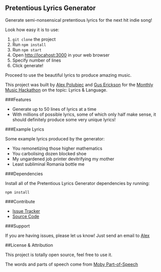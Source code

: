## Pretentious Lyrics Generator

Generate semi-nonsensical pretentious lyrics for the next hit indie song!

Look how easy it is to use:

  1. `git clone` the project
  2. Run `npm install`
  3. Run `npm start`
  4. Open [http://locahost:3000](http://localhost:3000) in your web browser
  5. Specify number of lines
  6. Click generate!

Proceed to use the beautiful lyrics to produce amazing music.

This project was built by [Alex Polubiec](http://www.github.com/paloobi) and [Gus Erickson](http://www.github.com/gerickson808) for the [Monthly Music Hackathon](http://www.monthlymusichackathon.org) on the topic: Lyrics & Language.

###Features

- Generate up to 50 lines of lyrics at a time
- With millions of possible lyrics, some of which only half make sense, it should definitely produce some very unique lyrics!

###Example Lyrics

Some example lyrics produced by the generator:

  * You remonetizing those higher mathematics
  * You carbolising dozen blocked shoe
  * My ungardened job printer devitrifying my mother
  * Least subliminal Romania bottle me

###Dependencies

Install all of the Pretentious Lyrics Generator dependencies by running:

    npm install

###Contribute

- [Issue Tracker](http://www.github.com/paloobi/lyric-generator/issues)
- [Source Code](http://github.com/paloobi/lyric-generator)

###Support

If you are having issues, please let us know!
Just send an email to [Alex](mailto:alexandra.polubiec@gmail.com)

##License & Attribution

This project is totally open source, feel free to use it.

The words and parts of speech come from [Moby Part-of-Speech](http://icon.shef.ac.uk/Moby/mpos.html)


